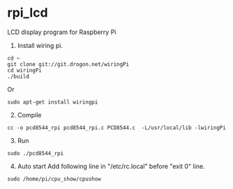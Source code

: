 # rpi_lcd
LCD display program for Raspberry Pi

1. Install wiring pi.

[ref]:http://wiringpi.com/wiringpi-and-the-raspberry-pi-compute-board/
```
cd ~
git clone git://git.drogon.net/wiringPi
cd wiringPi
./build
```
Or
```
sudo apt-get install wiringpi
```

2. Compile
```
cc -o pcd8544_rpi pcd8544_rpi.c PCD8544.c  -L/usr/local/lib -lwiringPi
```

3. Run
```
sudo ./pcd8544_rpi
```

4. Auto start
Add following line in "/etc/rc.local" before "exit 0" line.
```
sudo /home/pi/cpu_show/cpushow
```

